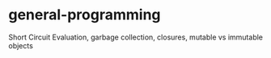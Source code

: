 # general-programming
Short Circuit Evaluation, garbage collection, closures, mutable vs immutable objects
